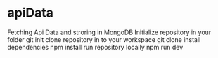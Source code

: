 # apiData
Fetching Api Data and stroring in MongoDB
Initialize repository in your folder
git init
clone repository in to your workspace
git clone
install dependencies
npm install
run repository locally
npm run dev
